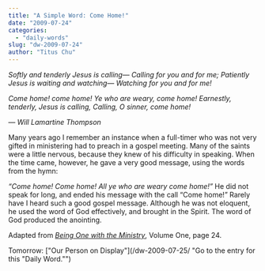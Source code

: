 ```yaml
---
title: "A Simple Word: Come Home!"
date: "2009-07-24"
categories: 
  - "daily-words"
slug: "dw-2009-07-24"
author: "Titus Chu"
---
```


_Softly and tenderly Jesus is calling— Calling for you and for me; Patiently Jesus is waiting and watching— Watching for you and for me!_

_Come home! come home! Ye who are weary, come home! Earnestly, tenderly, Jesus is calling, Calling, O sinner, come home!_

_— Will Lamartine Thompson_

Many years ago I remember an instance when a full-timer who was not very gifted in ministering had to preach in a gospel meeting. Many of the saints were a little nervous, because they knew of his difficulty in speaking. When the time came, however, he gave a very good message, using the words from the hymn:

_“Come home! Come home! All ye who are weary come home!”_ He did not speak for long, and ended his message with the call “Come home!” Rarely have I heard such a good gospel message. Although he was not eloquent, he used the word of God effectively, and brought in the Spirit. The word of God produced the anointing.

Adapted from [_Being One with the Ministry_](/book-one-with-the-ministry-vol-1/ "Go to the entry for this book."), Volume One, page 24.

Tomorrow: ["Our Person on Display"](/dw-2009-07-25/ "Go to the entry for this "Daily Word."")

